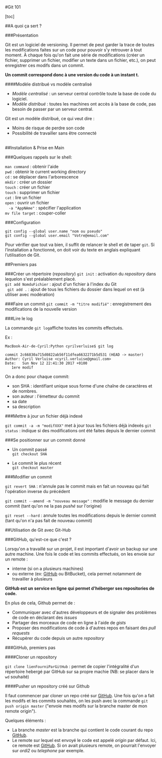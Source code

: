 [GitHub]: https://github.com


#Git 101

[toc]

##A quoi ça sert ?


###Présentation

Git est un logiciel de versioning. Il permet de peut garder la trace de toutes les modifications faites sur un code pour pouvoir s'y retrouver à tout moment. À chaque fois qu'on fait une série de modifications (créer un fichier, supprimer un fichier, modifier un texte dans un fichier, etc.),  on peut enregistrer ces modifs dans un commit.

**Un commit correspond donc à une version du code à un instant t.**

####Modèle distribué vs modèle centralisé

- *Modèle centralisé* : un serveur central contrôle toute la base de code du logiciel. 
- *Modèle distribué* : toutes les machines ont accès à la base de code, pas besoin de passer par un serveur central.  

Git est un modèle distribué, ce qui veut dire : 

* Moins de risque de perdre son code 
* Possibilité de travailler sans être connecté

<br>
##Installation & Prise en Main


###Quelques rappels sur le shell:

`man command` : obtenir l'aide
<br>`pwd` : obtenir le current working directory
<br>`cd` : se déplacer dans l'arborescence
<br>`mkdir` : créer un dossier
<br>`touch` : créer un fichier
<br>`touch` : supprimer un fichier
<br>`cat`  : lire un fichier
<br>`open` : ouvrir un fichier 
<br> &nbsp;&nbsp; `-a "AppNAme"` : spécifier l'application 
<br> `mv file target` : couper-coller
	
###Configuration

`git config --global user.name "nom ou pseudo"`
<br>`git config --global user.email "Votre@email.com"`
	
Pour vérifier que tout va bien, il suffit de relancer le shell
et de taper `git`. Si l’installation a fonctionné, on doit voir du texte en anglais expliquant l’utilisation de Git.

##Premiers pas

###Créer un répertoire (*repository*)
`git init` : activation du *repository* dans lequelon s'est préalablement placé.
<br> `git add NomduFichier` : ajout d'un fichier à l'index du Git
<br> &nbsp;&nbsp;`git add .` : ajout de tous les fichiers du dossier dans lequel on est (à utiliser avec modération)

###Faire un commit
`git commit -m "titre modifié"` : enregistrement des modifications de la nouvelle version 

###Lire le log

La commande `git log`affiche toutes les commits effectués.

Ex :

	MacBook-Air-de-Cyril:Python cyrilverluise$ git log

	commit 2c66830a715d0822ab56f11dfea6632271b5d531 (HEAD -> master)
	Author: Cyril Verluise <cyril.verluise@gmail.com>
	Date:   Sun Nov 12 22:41:30 2017 +0100
	   1ere modif

	
On a donc pour chaque commit:

- son SHA : identifiant unique sous forme d'une chaîne de caractères et de nombres.
- son auteur : l'émetteur du commit
- sa date
- sa description 

###Mettre à jour un fichier déjà indexé 

`git commit -a -m "modifXXX"` met à jour tous les fichiers déjà indexés 
`git status` : indique si des modifications ont été faites depuis le dernier commit  

###Se positionner sur un commit donné

- Un commit passé  
`git checkout SHA`

- Le commit le plus récent  
`git checkout master`

###Modifier un commit

`git revert SHA` : n'annule pas le commit mais en fait un nouveau qui fait l'opération inverse du précédent 

`git commit --amend -m "nouveau message"` : modifie le message du dernier commit (tant qu'on ne la pas *pushé* sur l'origine)

`git reset --hard‌` : annule toutes les modifications depuis le dernier commit (tant qu'on n'a pas fait de nouveau commit)


##Utilisation de Git avec Git-Hub

###GitHub, qu'est-ce que c'est ?

Lorsqu'on a travaillé sur un projet, il est important d'avoir un backup sur une autre machine. Une fois le code et les commits effectués, on les envoie sur un remote :

* interne (si on a plusieurs machines)
* ou externe (ex: [GitHub] ou BitBucket), cela permet notamment de travailler à plusieurs

 
**GitHub est un service en ligne qui permet d'héberger ses repositories de code.**

En plus de cela, Github permet de :

- Communiquer avec d'autres développeurs et de signaler des problèmes de code en déclarant des *issues*
- Partager des morceaux de code en ligne à l'aide de *gists*
- Proposer des modifications de code à d'autres repos en faisant des *pull requests*
- Récupérer du code depuis un autre *repository*

###GitHub, premiers pas

####Cloner un repository

`git clone lienFourniParGitHub` : permet de copier l'intégralité d'un répertoire hebergé par GitHub sur sa propre machie (NB: se placer dans le `wd` souhaité)

####Pusher un repository créé sur Github

Il faut commencer par cloner un repo créé sur [GitHub][]. Une fois qu'on a fait les modifs et les commits souhaités, on les push avec la commande `git push origin master` ("envoie mes modifs sur la branche master de mon remote origin").

Quelques éléments :

-  La branche *master* est la branche qui contient le code courant du repo [GitHub][].
-  Le remote sur lequel est envoyé le code est appelé *origin* par défaut. Ici, ce remote est [GitHub][]. Si on avait plusieurs remote, on pourrait l'envoyer sur *ordi2* ou *telephone* par exemple.

 



